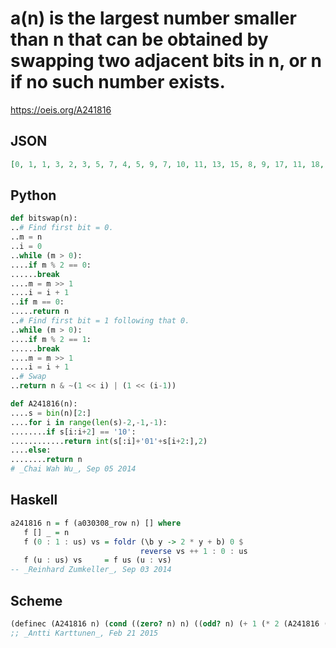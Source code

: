 # a\(n\) is the largest number smaller than n that can be obtained by swapping two adjacent bits in n, or n if no such number exists\.
https://oeis.org/A241816
## JSON
```JSON
[0, 1, 1, 3, 2, 3, 5, 7, 4, 5, 9, 7, 10, 11, 13, 15, 8, 9, 17, 11, 18, 19, 21, 15, 20, 21, 25, 23, 26, 27, 29, 31, 16, 17, 33, 19, 34, 35, 37, 23, 36, 37, 41, 39, 42, 43, 45, 31, 40, 41, 49, 43, 50, 51, 53, 47, 52, 53, 57, 55, 58, 59, 61, 63, 32, 33, 65, 35, 66, 67, 69]
```
## Python
```Python
def bitswap(n):
..# Find first bit = 0.
..m = n
..i = 0
..while (m > 0):
....if m % 2 == 0:
......break
....m = m >> 1
....i = i + 1
..if m == 0:
.....return n
..# Find first bit = 1 following that 0.
..while (m > 0):
....if m % 2 == 1:
......break
....m = m >> 1
....i = i + 1
..# Swap
..return n & ~(1 << i) | (1 << (i-1))
```
```Python
def A241816(n):
....s = bin(n)[2:]
....for i in range(len(s)-2,-1,-1):
........if s[i:i+2] == '10':
............return int(s[:i]+'01'+s[i+2:],2)
....else:
........return n
# _Chai Wah Wu_, Sep 05 2014
```
## Haskell
```Haskell
a241816 n = f (a030308_row n) [] where
   f [] _ = n
   f (0 : 1 : us) vs = foldr (\b y -> 2 * y + b) 0 $
                             reverse vs ++ 1 : 0 : us
   f (u : us) vs     = f us (u : vs)
-- _Reinhard Zumkeller_, Sep 03 2014
```
## Scheme
```Scheme
(definec (A241816 n) (cond ((zero? n) n) ((odd? n) (+ 1 (* 2 (A241816 (/ (- n 1) 2))))) ((zero? (modulo n 4)) (* 2 (A241816 (/ n 2)))) (else (- n 1))))
;; _Antti Karttunen_, Feb 21 2015
```
